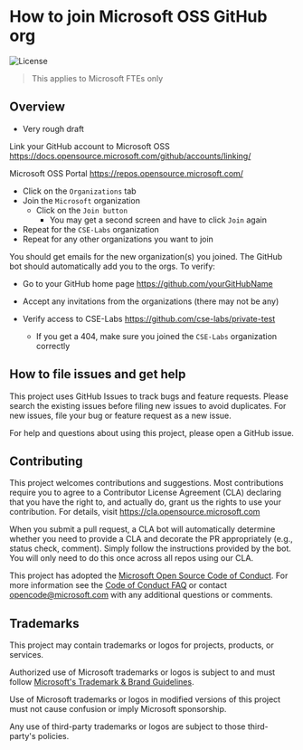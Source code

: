 # How to join Microsoft OSS GitHub org

![License](https://img.shields.io/badge/license-MIT-green.svg)

> This applies to Microsoft FTEs only

## Overview

- Very rough draft

Link your GitHub account to Microsoft OSS <https://docs.opensource.microsoft.com/github/accounts/linking/>

Microsoft OSS Portal <https://repos.opensource.microsoft.com/>
- Click on the `Organizations` tab
- Join the `Microsoft` organization
  - Click on the `Join button`
    - You may get a second screen and have to click `Join` again
- Repeat for the `CSE-Labs` organization
- Repeat for any other organizations you want to join

You should get emails for the new organization(s) you joined. The GitHub bot should automatically add you to the orgs. To verify:

  - Go to your GitHub home page <https://github.com/yourGitHubName>
  - Accept any invitations from the organizations (there may not be any)
 
- Verify access to CSE-Labs <https://github.com/cse-labs/private-test>
  - If you get a 404, make sure you joined the `CSE-Labs` organization correctly

## How to file issues and get help  

This project uses GitHub Issues to track bugs and feature requests. Please search the existing issues before filing new issues to avoid duplicates. For new issues, file your bug or feature request as a new issue.

For help and questions about using this project, please open a GitHub issue.

## Contributing

This project welcomes contributions and suggestions.  Most contributions require you to agree to a Contributor License Agreement (CLA) declaring that you have the right to, and actually do, grant us the rights to use your contribution. For details, visit <https://cla.opensource.microsoft.com>

When you submit a pull request, a CLA bot will automatically determine whether you need to provide a CLA and decorate the PR appropriately (e.g., status check, comment). Simply follow the instructions provided by the bot. You will only need to do this once across all repos using our CLA.

This project has adopted the [Microsoft Open Source Code of Conduct](https://opensource.microsoft.com/codeofconduct/). For more information see the [Code of Conduct FAQ](https://opensource.microsoft.com/codeofconduct/faq/) or contact [opencode@microsoft.com](mailto:opencode@microsoft.com) with any additional questions or comments.

## Trademarks

This project may contain trademarks or logos for projects, products, or services.

Authorized use of Microsoft trademarks or logos is subject to and must follow [Microsoft's Trademark & Brand Guidelines](https://www.microsoft.com/en-us/legal/intellectualproperty/trademarks/usage/general).

Use of Microsoft trademarks or logos in modified versions of this project must not cause confusion or imply Microsoft sponsorship.

Any use of third-party trademarks or logos are subject to those third-party's policies.
